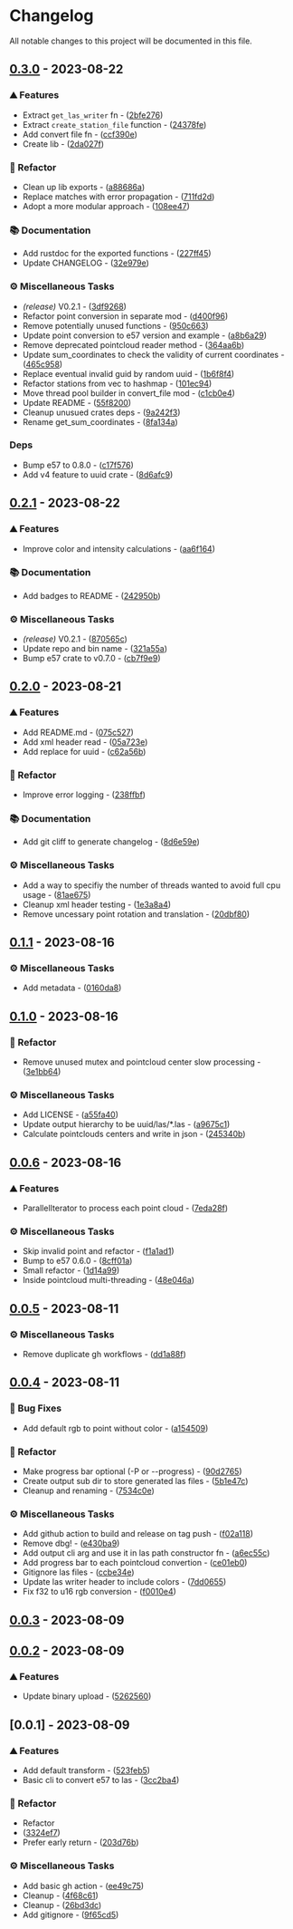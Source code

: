 # Changelog

All notable changes to this project will be documented in this file.

## [0.3.0](https://github.com/wildweb-io/e57_to_las/compare/v0.2.1..0.3.0) - 2023-08-22

### ⛰️  Features

- Extract `get_las_writer` fn - ([2bfe276](https://github.com/wildweb-io/e57_to_las/commit/2bfe2764c005327a0b58bf846f1943605607fe89))
- Extract `create_station_file` function - ([24378fe](https://github.com/wildweb-io/e57_to_las/commit/24378fe805a594b4eff0e606c761af67478c51d3))
- Add convert file fn - ([ccf390e](https://github.com/wildweb-io/e57_to_las/commit/ccf390ef1b717d37135f05e1122f0f77ccf096e6))
- Create lib - ([2da027f](https://github.com/wildweb-io/e57_to_las/commit/2da027fc977cbc26ac81d73e2f5fea8852096470))

### 🚜 Refactor

- Clean up lib exports - ([a88686a](https://github.com/wildweb-io/e57_to_las/commit/a88686acf0589d8cae14f46b6ff4044a835b76c5))
- Replace matches with error propagation - ([711fd2d](https://github.com/wildweb-io/e57_to_las/commit/711fd2dd7314178b17d64a2e465e2b97e9891469))
- Adopt a more modular approach - ([108ee47](https://github.com/wildweb-io/e57_to_las/commit/108ee47d4cd95a477d051cbcec56e49d70463b8b))

### 📚 Documentation

- Add rustdoc for the exported functions - ([227ff45](https://github.com/wildweb-io/e57_to_las/commit/227ff45f8bb6c17ec2a03638414d641fd20e2092))
- Update CHANGELOG - ([32e979e](https://github.com/wildweb-io/e57_to_las/commit/32e979e265f16f5915cadf0e171bcb42229a19ba))

### ⚙️ Miscellaneous Tasks

- *(release)* V0.2.1 - ([3df9268](https://github.com/wildweb-io/e57_to_las/commit/3df9268e0e59a81ddc815c40176ff0925f80bc50))
- Refactor point conversion in separate mod - ([d400f96](https://github.com/wildweb-io/e57_to_las/commit/d400f96d6366bb90be7d6db17df1d8a3c0bd611e))
- Remove potentially unused functions - ([950c663](https://github.com/wildweb-io/e57_to_las/commit/950c6631e56764c9f3cfd4333051e80b085cff7a))
- Update point conversion to e57 version and example - ([a8b6a29](https://github.com/wildweb-io/e57_to_las/commit/a8b6a2951db114fe81eec1ea1d8ad9aa426c2311))
- Remove deprecated pointcloud reader method - ([364aa6b](https://github.com/wildweb-io/e57_to_las/commit/364aa6be98322196d33ddf31f94729faf17c8a70))
- Update sum_coordinates to check the validity of current coordinates - ([465c958](https://github.com/wildweb-io/e57_to_las/commit/465c95844b9bb87d48505db40ebe1df5515a5db5))
- Replace eventual invalid guid by random uuid - ([1b6f8f4](https://github.com/wildweb-io/e57_to_las/commit/1b6f8f428a97da07976e668647e5c4dcf8ac89b0))
- Refactor stations from vec to hashmap - ([101ec94](https://github.com/wildweb-io/e57_to_las/commit/101ec943438ef3c7b157d32055253c310e8ddb30))
- Move thread pool builder in convert_file mod - ([c1cb0e4](https://github.com/wildweb-io/e57_to_las/commit/c1cb0e4c2116268e569bafa59a3bcbc87279c5d5))
- Update README - ([55f8200](https://github.com/wildweb-io/e57_to_las/commit/55f82007a1449befe903d189658e9b27df6880c6))
- Cleanup unusued crates deps - ([9a242f3](https://github.com/wildweb-io/e57_to_las/commit/9a242f33146f5e4f78438357d00d60f750a2b002))
- Rename get_sum_coordinates - ([8fa134a](https://github.com/wildweb-io/e57_to_las/commit/8fa134a35b4784765c1efbb42c95243a1269459a))

### Deps

- Bump e57 to 0.8.0 - ([c17f576](https://github.com/wildweb-io/e57_to_las/commit/c17f57685b78d16da964a37ca993e62f9d585eb1))
- Add v4 feature to uuid crate - ([8d6afc9](https://github.com/wildweb-io/e57_to_las/commit/8d6afc9aa42c8291f475d1b68a6f0de74509d9cc))

## [0.2.1](https://github.com/wildweb-io/e57_to_las/compare/v0.2.0..v0.2.1) - 2023-08-22

### ⛰️  Features

- Improve color and intensity calculations - ([aa6f164](https://github.com/wildweb-io/e57_to_las/commit/aa6f164739aeece57d4d2a5371786d16b65a5fff))

### 📚 Documentation

- Add badges to README - ([242950b](https://github.com/wildweb-io/e57_to_las/commit/242950bf6216853a00953a4d5913c76ac848ed2a))

### ⚙️ Miscellaneous Tasks

- *(release)* V0.2.1 - ([870565c](https://github.com/wildweb-io/e57_to_las/commit/870565c69e59fe4aa644c4add3aa77c86a9ae8c4))
- Update repo and bin name - ([321a55a](https://github.com/wildweb-io/e57_to_las/commit/321a55a12543af35a930c7696fc6f03353aa55d4))
- Bump e57 crate to v0.7.0 - ([cb7f9e9](https://github.com/wildweb-io/e57_to_las/commit/cb7f9e98e51ad8794277c2b0785cc7a2d264a782))

## [0.2.0](https://github.com/wildweb-io/e57_to_las/compare/v0.1.1..0.2.0) - 2023-08-21

### ⛰️ Features

- Add README.md - ([075c527](https://github.com/wildweb-io/e57_to_las/commit/075c527b9490e4d3ddd80431b2c93ec487cfa597))
- Add xml header read - ([05a723e](https://github.com/wildweb-io/e57_to_las/commit/05a723ee626afb9a2c0136a0f2f53198a8850991))
- Add replace for uuid - ([c62a56b](https://github.com/wildweb-io/e57_to_las/commit/c62a56bbaf581fdbda36c3b8fd9f183562f9bc50))

### 🚜 Refactor

- Improve error logging - ([238ffbf](https://github.com/wildweb-io/e57_to_las/commit/238ffbfbdfd59d194c87ac41bae4c882686f3572))

### 📚 Documentation

- Add git cliff to generate changelog - ([8d6e59e](https://github.com/wildweb-io/e57_to_las/commit/8d6e59ef9f8830f0bdf2cf8376816aaa9b2a3227))

### ⚙️ Miscellaneous Tasks

- Add a way to specifiy the number of threads wanted to avoid full cpu usage - ([81ae675](https://github.com/wildweb-io/e57_to_las/commit/81ae6751dc4423096a787abc391375dce7aac1ee))
- Cleanup xml header testing - ([1e3a8a4](https://github.com/wildweb-io/e57_to_las/commit/1e3a8a4f2275bb98f1214665d7aeaff4f6f70066))
- Remove uncessary point rotation and translation - ([20dbf80](https://github.com/wildweb-io/e57_to_las/commit/20dbf800593db827fbb7e02d5bcde75b21d96d96))

## [0.1.1](https://github.com/wildweb-io/e57_to_las/compare/v0.1.0..v0.1.1) - 2023-08-16

### ⚙️ Miscellaneous Tasks

- Add metadata - ([0160da8](https://github.com/wildweb-io/e57_to_las/commit/0160da8987e29325d0f99d902e56cad56c726f75))

## [0.1.0](https://github.com/wildweb-io/e57_to_las/compare/v0.0.6..v0.1.0) - 2023-08-16

### 🚜 Refactor

- Remove unused mutex and pointcloud center slow processing - ([3e1bb64](https://github.com/wildweb-io/e57_to_las/commit/3e1bb64210094bf019c84e2b4ae5fa41ed8a8951))

### ⚙️ Miscellaneous Tasks

- Add LICENSE - ([a55fa40](https://github.com/wildweb-io/e57_to_las/commit/a55fa4084d01704fb67c70d24244739d59c5e7a6))
- Update output hierarchy to be uuid/las/\*.las - ([a9675c1](https://github.com/wildweb-io/e57_to_las/commit/a9675c184407813777eb869fe34d98e2dc11e1b9))
- Calculate pointclouds centers and write in json - ([245340b](https://github.com/wildweb-io/e57_to_las/commit/245340b9539776150262f08a6816335ba84b71a7))

## [0.0.6](https://github.com/wildweb-io/e57_to_las/compare/v0.0.5..v0.0.6) - 2023-08-16

### ⛰️ Features

- ParallelIterator to process each point cloud - ([7eda28f](https://github.com/wildweb-io/e57_to_las/commit/7eda28f0bd0077230a15346a8689c067eac81d4b))

### ⚙️ Miscellaneous Tasks

- Skip invalid point and refactor - ([f1a1ad1](https://github.com/wildweb-io/e57_to_las/commit/f1a1ad1f5de45cfb4113eb29e4f1125b48e51e97))
- Bump to e57 0.6.0 - ([8cff01a](https://github.com/wildweb-io/e57_to_las/commit/8cff01a3c25a1850a4bdfe4aee0953b51a01f3dd))
- Small refactor - ([1d14a99](https://github.com/wildweb-io/e57_to_las/commit/1d14a99eb0b085ea36646ec038710b2b0e784a64))
- Inside pointcloud multi-threading - ([48e046a](https://github.com/wildweb-io/e57_to_las/commit/48e046aac81c2b240b484965ea8a45a2dbf094ce))

## [0.0.5](https://github.com/wildweb-io/e57_to_las/compare/v0.0.4..v0.0.5) - 2023-08-11

### ⚙️ Miscellaneous Tasks

- Remove duplicate gh workflows - ([dd1a88f](https://github.com/wildweb-io/e57_to_las/commit/dd1a88f6d07022ac9d4ecb6c0632ec5ba49a457f))

## [0.0.4](https://github.com/wildweb-io/e57_to_las/compare/v0.0.3..v0.0.4) - 2023-08-11

### 🐛 Bug Fixes

- Add default rgb to point without color - ([a154509](https://github.com/wildweb-io/e57_to_las/commit/a15450956e34e277f492c3eb23d0fa6f55160bc3))

### 🚜 Refactor

- Make progress bar optional (-P or --progress) - ([90d2765](https://github.com/wildweb-io/e57_to_las/commit/90d27658d6f64a24e5970cb95b41e34463020c7b))
- Create output sub dir to store generated las files - ([5b1e47c](https://github.com/wildweb-io/e57_to_las/commit/5b1e47c8ed78c7362b8eb8b870a8df9db4f43c4c))
- Cleanup and renaming - ([7534c0e](https://github.com/wildweb-io/e57_to_las/commit/7534c0e5dec64bf25e229bea815cc1eba3f67654))

### ⚙️ Miscellaneous Tasks

- Add github action to build and release on tag push - ([f02a118](https://github.com/wildweb-io/e57_to_las/commit/f02a1186694e2cbc32c6c13147611473321438ea))
- Remove dbg! - ([e430ba9](https://github.com/wildweb-io/e57_to_las/commit/e430ba985f7e084e7c05193eadf83e754ebf18f8))
- Add output cli arg and use it in las path constructor fn - ([a6ec55c](https://github.com/wildweb-io/e57_to_las/commit/a6ec55ced5c46d464044a4b641730e39dca5fc91))
- Add progress bar to each pointcloud convertion - ([ce01eb0](https://github.com/wildweb-io/e57_to_las/commit/ce01eb0340f4d5a8ac78b0ab3c4536deb67ceb96))
- Gitignore las files - ([ccbe34e](https://github.com/wildweb-io/e57_to_las/commit/ccbe34e469a557c34526cc9c668da8d7a49d0f0e))
- Update las writer header to include colors - ([7dd0655](https://github.com/wildweb-io/e57_to_las/commit/7dd06554674c4321deff4dcb9ad3ccc323b53187))
- Fix f32 to u16 rgb conversion - ([f0010e4](https://github.com/wildweb-io/e57_to_las/commit/f0010e484391fdf2b3605d8d7599f28263a62500))

## [0.0.3](https://github.com/wildweb-io/e57_to_las/compare/v0.0.2..v0.0.3) - 2023-08-09

## [0.0.2](https://github.com/wildweb-io/e57_to_las/compare/v0.0.1..v0.0.2) - 2023-08-09

### ⛰️ Features

- Update binary upload - ([5262560](https://github.com/wildweb-io/e57_to_las/commit/5262560dc3178efc86c6edde9940d7c297396ecc))

## [0.0.1] - 2023-08-09

### ⛰️ Features

- Add default transform - ([523feb5](https://github.com/wildweb-io/e57_to_las/commit/523feb52353a26d161e429673aa3ab3a1de9a387))
- Basic cli to convert e57 to las - ([3cc2ba4](https://github.com/wildweb-io/e57_to_las/commit/3cc2ba4699c7f5e85f44e544587ea010acd46af4))

### 🚜 Refactor

- Refactor
- ([3324ef7](https://github.com/wildweb-io/e57_to_las/commit/3324ef703855a656735361b3ac18430f8b31e1c2))
- Prefer early return - ([203d76b](https://github.com/wildweb-io/e57_to_las/commit/203d76b03cd114a952acb92344916752ed2fe088))

### ⚙️ Miscellaneous Tasks

- Add basic gh action - ([ee49c75](https://github.com/wildweb-io/e57_to_las/commit/ee49c75edae7307b5dfe0a019a367fcf84b0fe79))
- Cleanup - ([4f68c61](https://github.com/wildweb-io/e57_to_las/commit/4f68c61927c9cfa9d94987e85bf4d907a9b5db86))
- Cleanup - ([26bd3dc](https://github.com/wildweb-io/e57_to_las/commit/26bd3dccecff2649a6582b3c077da08058233ecd))
- Add gitignore - ([9f65cd5](https://github.com/wildweb-io/e57_to_las/commit/9f65cd53345c9f9a4a01f7fd447139488137e1bd))
